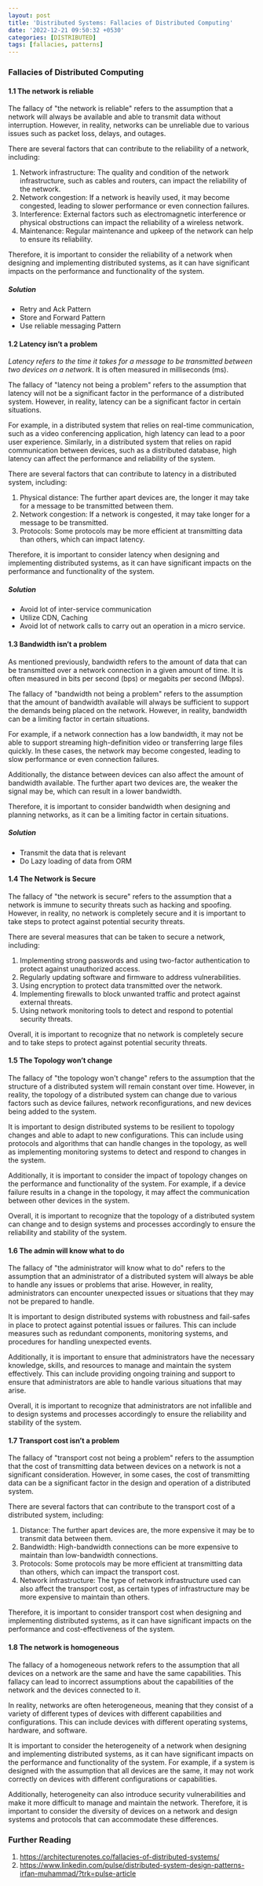 ```yaml
---
layout: post
title: 'Distributed Systems: Fallacies of Distributed Computing'
date: '2022-12-21 09:50:32 +0530'
categories: [DISTRIBUTED]
tags: [fallacies, patterns]
---
```


### Fallacies of Distributed Computing

#### 1.1    The network is reliable

The fallacy of "the network is reliable" refers to the assumption that a network will always be available and able to transmit data without interruption. However, in reality, networks can be unreliable due to various issues such as packet loss, delays, and outages.

There are several factors that can contribute to the reliability of a network, including:

1. Network infrastructure: The quality and condition of the network infrastructure, such as cables and routers, can impact the reliability of the network.
2. Network congestion: If a network is heavily used, it may become congested, leading to slower performance or even connection failures.
3. Interference: External factors such as electromagnetic interference or physical obstructions can impact the reliability of a wireless network.
4. Maintenance: Regular maintenance and upkeep of the network can help to ensure its reliability.

Therefore, it is important to consider the reliability of a network when designing and implementing distributed systems, as it can have significant impacts on the performance and functionality of the system.

##### Solution

* Retry and Ack Pattern
* Store and Forward Pattern
* Use reliable messaging Pattern

#### 1.2    Latency isn’t a problem

*Latency refers to the time it takes for a message to be transmitted between two devices on a network*. It is often measured in milliseconds (ms).

The fallacy of "latency not being a problem" refers to the assumption that latency will not be a significant factor in the performance of a distributed system. However, in reality, latency can be a significant factor in certain situations.

For example, in a distributed system that relies on real-time communication, such as a video conferencing application, high latency can lead to a poor user experience. Similarly, in a distributed system that relies on rapid communication between devices, such as a distributed database, high latency can affect the performance and reliability of the system.

There are several factors that can contribute to latency in a distributed system, including:

1. Physical distance: The further apart devices are, the longer it may take for a message to be transmitted between them.
2. Network congestion: If a network is congested, it may take longer for a message to be transmitted.
3. Protocols: Some protocols may be more efficient at transmitting data than others, which can impact latency.

Therefore, it is important to consider latency when designing and implementing distributed systems, as it can have significant impacts on the performance and functionality of the system.

##### Solution

* Avoid lot of inter-service communication
* Utilize CDN, Caching
* Avoid lot of network calls to carry out an operation in a micro service.

#### 1.3    Bandwidth isn’t a problem

As mentioned previously, bandwidth refers to the amount of data that can be transmitted over a network connection in a given amount of time. It is often measured in bits per second (bps) or megabits per second (Mbps).

The fallacy of "bandwidth not being a problem" refers to the assumption that the amount of bandwidth available will always be sufficient to support the demands being placed on the network. However, in reality, bandwidth can be a limiting factor in certain situations.

For example, if a network connection has a low bandwidth, it may not be able to support streaming high-definition video or transferring large files quickly. In these cases, the network may become congested, leading to slow performance or even connection failures.

Additionally, the distance between devices can also affect the amount of bandwidth available. The further apart two devices are, the weaker the signal may be, which can result in a lower bandwidth.

Therefore, it is important to consider bandwidth when designing and planning networks, as it can be a limiting factor in certain situations.

##### Solution

* Transmit the data that is relevant 
* Do Lazy loading of data from ORM

#### 1.4    The Network is Secure

The fallacy of "the network is secure" refers to the assumption that a network is immune to security threats such as hacking and spoofing. However, in reality, no network is completely secure and it is important to take steps to protect against potential security threats.

There are several measures that can be taken to secure a network, including:

1. Implementing strong passwords and using two-factor authentication to protect against unauthorized access.
2. Regularly updating software and firmware to address vulnerabilities.
3. Using encryption to protect data transmitted over the network.
4. Implementing firewalls to block unwanted traffic and protect against external threats.
5. Using network monitoring tools to detect and respond to potential security threats.

Overall, it is important to recognize that no network is completely secure and to take steps to protect against potential security threats.

#### 1.5    The Topology won’t change

The fallacy of "the topology won't change" refers to the assumption that the structure of a distributed system will remain constant over time. However, in reality, the topology of a distributed system can change due to various factors such as device failures, network reconfigurations, and new devices being added to the system.

It is important to design distributed systems to be resilient to topology changes and able to adapt to new configurations. This can include using protocols and algorithms that can handle changes in the topology, as well as implementing monitoring systems to detect and respond to changes in the system.

Additionally, it is important to consider the impact of topology changes on the performance and functionality of the system. For example, if a device failure results in a change in the topology, it may affect the communication between other devices in the system.

Overall, it is important to recognize that the topology of a distributed system can change and to design systems and processes accordingly to ensure the reliability and stability of the system.

#### 1.6    The admin will know what to do

The fallacy of "the administrator will know what to do" refers to the assumption that an administrator of a distributed system will always be able to handle any issues or problems that arise. However, in reality, administrators can encounter unexpected issues or situations that they may not be prepared to handle.

It is important to design distributed systems with robustness and fail-safes in place to protect against potential issues or failures. This can include measures such as redundant components, monitoring systems, and procedures for handling unexpected events.

Additionally, it is important to ensure that administrators have the necessary knowledge, skills, and resources to manage and maintain the system effectively. This can include providing ongoing training and support to ensure that administrators are able to handle various situations that may arise.

Overall, it is important to recognize that administrators are not infallible and to design systems and processes accordingly to ensure the reliability and stability of the system.

#### 1.7    Transport cost isn’t a problem

The fallacy of "transport cost not being a problem" refers to the assumption that the cost of transmitting data between devices on a network is not a significant consideration. However, in some cases, the cost of transmitting data can be a significant factor in the design and operation of a distributed system.

There are several factors that can contribute to the transport cost of a distributed system, including:

1. Distance: The further apart devices are, the more expensive it may be to transmit data between them.
2. Bandwidth: High-bandwidth connections can be more expensive to maintain than low-bandwidth connections.
3. Protocols: Some protocols may be more efficient at transmitting data than others, which can impact the transport cost.
4. Network infrastructure: The type of network infrastructure used can also affect the transport cost, as certain types of infrastructure may be more expensive to maintain than others.

Therefore, it is important to consider transport cost when designing and implementing distributed systems, as it can have significant impacts on the performance and cost-effectiveness of the system.

#### 1.8    The network is homogeneous

The fallacy of a homogeneous network refers to the assumption that all devices on a network are the same and have the same capabilities. This fallacy can lead to incorrect assumptions about the capabilities of the network and the devices connected to it. 

In reality, networks are often heterogeneous, meaning that they consist of a variety of different types of devices with different capabilities and configurations. This can include devices with different operating systems, hardware, and software.

It is important to consider the heterogeneity of a network when designing and implementing distributed systems, as it can have significant impacts on the performance and functionality of the system. For example, if a system is designed with the assumption that all devices are the same, it may not work correctly on devices with different configurations or capabilities.

Additionally, heterogeneity can also introduce security vulnerabilities and make it more difficult to manage and maintain the network. Therefore, it is important to consider the diversity of devices on a network and design systems and protocols that can accommodate these differences.

### Further Reading

1. https://architecturenotes.co/fallacies-of-distributed-systems/
2. https://www.linkedin.com/pulse/distributed-system-design-patterns-irfan-muhammad/?trk=pulse-article